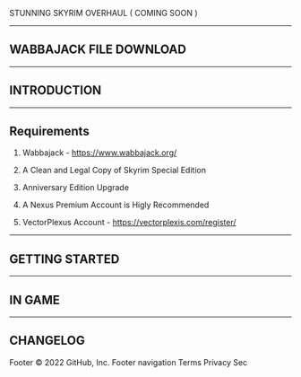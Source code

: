 STUNNING SKYRIM OVERHAUL ( COMING SOON )

------------------------
 WABBAJACK FILE DOWNLOAD
------------------------


------------
INTRODUCTION
------------
------------
Requirements
------------
1. Wabbajack - https://www.wabbajack.org/

2. A Clean and Legal Copy of Skyrim Special Edition

3. Anniversary Edition Upgrade

4. A Nexus Premium Account is Higly Recommended

6. VectorPlexus Account - https://vectorplexis.com/register/

---------------
GETTING STARTED
---------------
-------
IN GAME
-------
---------
CHANGELOG
---------
Footer
© 2022 GitHub, Inc.
Footer navigation
Terms
Privacy
Sec
